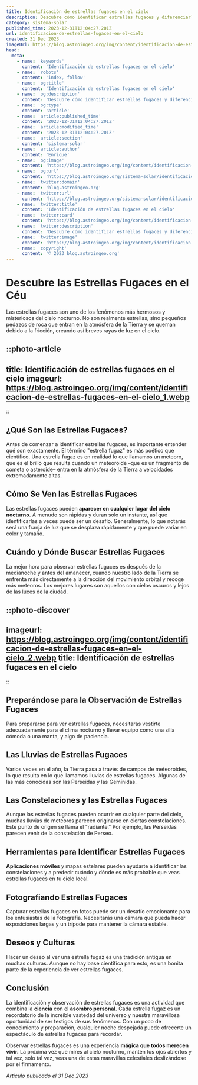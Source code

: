 ```yaml
---
title: Identificación de estrellas fugaces en el cielo
description: Descubre cómo identificar estrellas fugaces y diferenciarlas de otros objetos celestes nocturnos. Conviértete en un observador experto del cielo.
category: sistema-solar
published_time: 2023-12-31T12:04:27.201Z
url: identificacion-de-estrellas-fugaces-en-el-cielo
created: 31 Dec 2023
imageUrl: https://blog.astroingeo.org/img/content/identificacion-de-estrellas-fugaces-en-el-cielo_1.webp
head:
  meta:
    - name: 'keywords'
      content: 'Identificación de estrellas fugaces en el cielo'
    - name: 'robots'
      content: 'index, follow'
    - name: 'og:title'
      content: 'Identificación de estrellas fugaces en el cielo'
    - name: 'og:description'
      content: 'Descubre cómo identificar estrellas fugaces y diferenciarlas de otros objetos celestes nocturnos. Conviértete en un observador experto del cielo.'
    - name: 'og:type'
      content: 'article'
    - name: 'article:published_time'
      content: '2023-12-31T12:04:27.201Z'
    - name: 'article:modified_time'
      content: '2023-12-31T12:04:27.201Z'
    - name: 'article:section'
      content: 'sistema-solar'
    - name: 'article:author'
      content: 'Enrique'
    - name: 'og:image'
      content: 'https://blog.astroingeo.org/img/content/identificacion-de-estrellas-fugaces-en-el-cielo_1.webp'
    - name: 'og:url'
      content: 'https://blog.astroingeo.org/sistema-solar/identificacion-de-estrellas-fugaces-en-el-cielo'
    - name: 'twitter:domain'
      content: 'blog.astroingeo.org'
    - name: 'twitter:url'
      content: 'https://blog.astroingeo.org/sistema-solar/identificacion-de-estrellas-fugaces-en-el-cielo'
    - name: 'twitter:title'
      content: 'Identificación de estrellas fugaces en el cielo'
    - name: 'twitter:card'
      content: 'https://blog.astroingeo.org/img/content/identificacion-de-estrellas-fugaces-en-el-cielo_1.webp'
    - name: 'twitter:description'
      content: 'Descubre cómo identificar estrellas fugaces y diferenciarlas de otros objetos celestes nocturnos. Conviértete en un observador experto del cielo.'
    - name: 'twitter:image'
      content: 'https://blog.astroingeo.org/img/content/identificacion-de-estrellas-fugaces-en-el-cielo_1.webp'
    - name: 'copyright'
      content: '© 2023 blog.astroingeo.org'
---
```

# Descubre las Estrellas Fugaces en el Céu

Las estrellas fugaces son uno de los fenómenos más hermosos y misteriosos del cielo nocturno. No son realmente estrellas, sino pequeños pedazos de roca que entran en la atmósfera de la Tierra y se queman debido a la fricción, creando así breves rayas de luz en el cielo. 

::photo-article
---
title: Identificación de estrellas fugaces en el cielo
imageurl: https://blog.astroingeo.org/img/content/identificacion-de-estrellas-fugaces-en-el-cielo_1.webp
---
::

## ¿Qué Son las Estrellas Fugaces?

Antes de comenzar a identificar estrellas fugaces, es importante entender qué son exactamente. El término "estrella fugaz" es más poético que científico. Una estrella fugaz es en realidad lo que llamamos un meteoro, que es el brillo que resulta cuando un meteoroide –que es un fragmento de cometa o asteroide– entra en la atmósfera de la Tierra a velocidades extremadamente altas.

## Cómo Se Ven las Estrellas Fugaces

Las estrellas fugaces pueden **aparecer en cualquier lugar del cielo nocturno.** A menudo son rápidas y duran solo un instante, así que identificarlas a veces puede ser un desafío. Generalmente, lo que notarás será una franja de luz que se desplaza rápidamente y que puede variar en color y tamaño.

## Cuándo y Dónde Buscar Estrellas Fugaces

La mejor hora para observar estrellas fugaces es después de la medianoche y antes del amanecer, cuando nuestro lado de la Tierra se enfrenta más directamente a la dirección del movimiento orbital y recoge más meteoros. Los mejores lugares son aquellos con cielos oscuros y lejos de las luces de la ciudad.


::photo-discover
---
imageurl: https://blog.astroingeo.org/img/content/identificacion-de-estrellas-fugaces-en-el-cielo_2.webp
title: Identificación de estrellas fugaces en el cielo
---
::

## Preparándose para la Observación de Estrellas Fugaces

Para prepararse para ver estrellas fugaces, necesitarás vestirte adecuadamente para el clima nocturno y llevar equipo como una silla cómoda o una manta, y algo de paciencia.

## Las Lluvias de Estrellas Fugaces

Varios veces en el año, la Tierra pasa a través de campos de meteoroides, lo que resulta en lo que llamamos lluvias de estrellas fugaces. Algunas de las más conocidas son las Perseidas y las Gemínidas.

## Las Constelaciones y las Estrellas Fugaces

Aunque las estrellas fugaces pueden ocurrir en cualquier parte del cielo, muchas lluvias de meteoros parecen originarse en ciertas constelaciones. Este punto de origen se llama el "radiante." Por ejemplo, las Perseidas parecen venir de la constelación de Perseo.

## Herramientas para Identificar Estrellas Fugaces

**Aplicaciones móviles** y mapas estelares pueden ayudarte a identificar las constelaciones y a predecir cuándo y dónde es más probable que veas estrellas fugaces en tu cielo local.

## Fotografiando Estrellas Fugaces

Capturar estrellas fugaces en fotos puede ser un desafío emocionante para los entusiastas de la fotografía. Necesitarás una cámara que pueda hacer exposiciones largas y un trípode para mantener la cámara estable.

## Deseos y Culturas

Hacer un deseo al ver una estrella fugaz es una tradición antigua en muchas culturas. Aunque no hay base científica para esto, es una bonita parte de la experiencia de ver estrellas fugaces.

## Conclusión

La identificación y observación de estrellas fugaces es una actividad que combina la **ciencia** con el **asombro personal.** Cada estrella fugaz es un recordatorio de la increíble vastedad del universo y nuestra maravillosa oportunidad de ser testigos de sus fenómenos. Con un poco de conocimiento y preparación, cualquier noche despejada puede ofrecerte un espectáculo de estrellas fugaces para recordar. 

Observar estrellas fugaces es una experiencia **mágica que todos merecen vivir.** La próxima vez que mires al cielo nocturno, mantén tus ojos abiertos y tal vez, solo tal vez, veas una de estas maravillas celestiales deslizándose por el firmamento.

_Artículo publicado el 31 Dec 2023_
